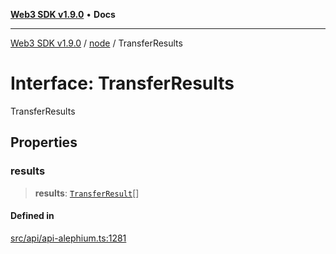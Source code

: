 [**Web3 SDK v1.9.0**](../../../README.md) • **Docs**

***

[Web3 SDK v1.9.0](../../../globals.md) / [node](../README.md) / TransferResults

# Interface: TransferResults

TransferResults

## Properties

### results

> **results**: [`TransferResult`](TransferResult.md)[]

#### Defined in

[src/api/api-alephium.ts:1281](https://github.com/Mystic-Nayy/alephium-web3/blob/ee41f5e0e7d7fb0b155fe62f05b2ac03772895ca/packages/web3/src/api/api-alephium.ts#L1281)

